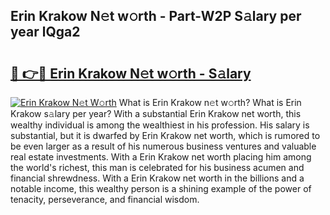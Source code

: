 ## Erin Krakow N𝚎t w𝚘rth - Part-W2P S𝚊lary per year lQga2

# <h2><a href="http://gc0drp.nevu.top/?p=Erin+Krakow">🔗 👉🔴 Erin Krakow N𝚎t w𝚘rth - S𝚊lary</a></h2>

[![Erin Krakow N𝚎t W𝚘rth](https://i.imgur.com/Oavwk0R.jpeg)](http://gc0drp.nevu.top/?p=Erin+Krakow)
What is Erin Krakow n𝚎t w𝚘rth? What is Erin Krakow s𝚊lary per year?
With a substantial Erin Krakow net worth, this wealthy individual is among the wealthiest in his profession. His salary is substantial, but it is dwarfed by Erin Krakow net worth, which is rumored to be even larger as a result of his numerous business ventures and valuable real estate investments. With a Erin Krakow net worth placing him among the world's richest, this man is celebrated for his business acumen and financial shrewdness. With a Erin Krakow net worth in the billions and a notable income, this wealthy person is a shining example of the power of tenacity, perseverance, and financial wisdom.
